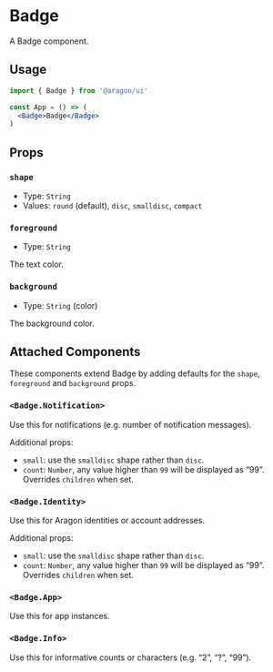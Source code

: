 # Badge

A Badge component.

## Usage

```jsx
import { Badge } from '@aragon/ui'

const App = () => (
  <Badge>Badge</Badge>
)
```

## Props

### `shape`

- Type: `String`
- Values: `round` (default), `disc`, `smalldisc`, `compact`

### `foreground`

- Type: `String`

The text color.

### `background`

- Type: `String` (color)

The background color.

## Attached Components

These components extend Badge by adding defaults for the `shape`, `foreground` and `background` props.

### `<Badge.Notification>`

Use this for notifications (e.g. number of notification messages).

Additional props:

- `small`: use the `smalldisc` shape rather than `disc`.
- `count`: `Number`, any value higher than `99` will be displayed as “99”. Overrides `children` when set.

### `<Badge.Identity>`

Use this for Aragon identities or account addresses.

Additional props:

- `small`: use the `smalldisc` shape rather than `disc`.
- `count`: `Number`, any value higher than `99` will be displayed as “99”. Overrides `children` when set.

### `<Badge.App>`

Use this for app instances.

### `<Badge.Info>`

Use this for informative counts or characters (e.g. “2”, “?”, “99”).
